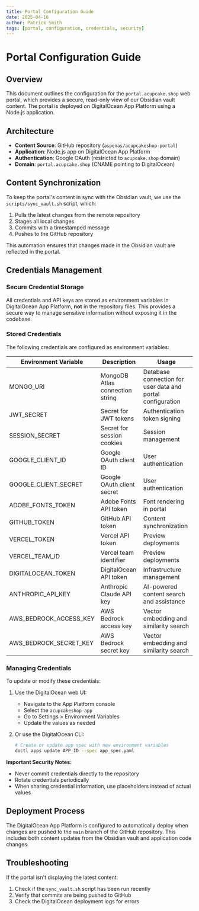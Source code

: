```yaml
---
title: Portal Configuration Guide
date: 2025-04-16
author: Patrick Smith
tags: [portal, configuration, credentials, security]
---
```


# Portal Configuration Guide

## Overview
This document outlines the configuration for the `portal.acupcake.shop` web portal, which provides a secure, read-only view of our Obsidian vault content. The portal is deployed on DigitalOcean App Platform using a Node.js application.

## Architecture
- **Content Source**: GitHub repository (`aspenas/acupcakeshop-portal`)
- **Application**: Node.js app on DigitalOcean App Platform
- **Authentication**: Google OAuth (restricted to `acupcake.shop` domain)
- **Domain**: `portal.acupcake.shop` (CNAME pointing to DigitalOcean)

## Content Synchronization
To keep the portal's content in sync with the Obsidian vault, we use the `scripts/sync_vault.sh` script, which:
1. Pulls the latest changes from the remote repository
2. Stages all local changes
3. Commits with a timestamped message
4. Pushes to the GitHub repository

This automation ensures that changes made in the Obsidian vault are reflected in the portal.

## Credentials Management

### Secure Credential Storage
All credentials and API keys are stored as environment variables in DigitalOcean App Platform, **not** in the repository files. This provides a secure way to manage sensitive information without exposing it in the codebase.

### Stored Credentials
The following credentials are configured as environment variables:

| Environment Variable | Description | Usage |
|----------------------|-------------|-------|
| MONGO_URI | MongoDB Atlas connection string | Database connection for user data and portal configuration |
| JWT_SECRET | Secret for JWT tokens | Authentication token signing |
| SESSION_SECRET | Secret for session cookies | Session management |
| GOOGLE_CLIENT_ID | Google OAuth client ID | User authentication |
| GOOGLE_CLIENT_SECRET | Google OAuth client secret | User authentication |
| ADOBE_FONTS_TOKEN | Adobe Fonts API token | Font rendering in portal |
| GITHUB_TOKEN | GitHub API token | Content synchronization |
| VERCEL_TOKEN | Vercel API token | Preview deployments |
| VERCEL_TEAM_ID | Vercel team identifier | Preview deployments |
| DIGITALOCEAN_TOKEN | DigitalOcean API token | Infrastructure management |
| ANTHROPIC_API_KEY | Anthropic Claude API key | AI-powered content search and assistance |
| AWS_BEDROCK_ACCESS_KEY | AWS Bedrock access key | Vector embedding and similarity search |
| AWS_BEDROCK_SECRET_KEY | AWS Bedrock secret key | Vector embedding and similarity search |

### Managing Credentials
To update or modify these credentials:

1. Use the DigitalOcean web UI:
   - Navigate to the App Platform console
   - Select the `acupcakeshop-app`
   - Go to Settings > Environment Variables
   - Update the values as needed

2. Or use the DigitalOcean CLI:
   ```bash
   # Create or update app spec with new environment variables
   doctl apps update APP_ID --spec app_spec.yaml
   ```

**Important Security Notes:**
- Never commit credentials directly to the repository
- Rotate credentials periodically
- When sharing credential information, use placeholders instead of actual values

## Deployment Process
The DigitalOcean App Platform is configured to automatically deploy when changes are pushed to the `main` branch of the GitHub repository. This includes both content updates from the Obsidian vault and application code changes.

## Troubleshooting
If the portal isn't displaying the latest content:
1. Check if the `sync_vault.sh` script has been run recently
2. Verify that commits are being pushed to GitHub
3. Check the DigitalOcean deployment logs for errors 